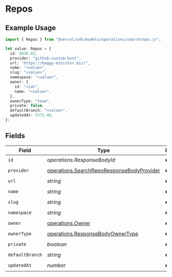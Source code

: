 # Repos

## Example Usage

```typescript
import { Repos } from "@vercel/sdk/models/operations/searchrepo.js";

let value: Repos = {
  id: 6836.02,
  provider: "github-custom-host",
  url: "https://baggy-minister.biz/",
  name: "<value>",
  slug: "<value>",
  namespace: "<value>",
  owner: {
    id: "<id>",
    name: "<value>",
  },
  ownerType: "team",
  private: false,
  defaultBranch: "<value>",
  updatedAt: 5371.40,
};
```

## Fields

| Field                                                                                                  | Type                                                                                                   | Required                                                                                               | Description                                                                                            |
| ------------------------------------------------------------------------------------------------------ | ------------------------------------------------------------------------------------------------------ | ------------------------------------------------------------------------------------------------------ | ------------------------------------------------------------------------------------------------------ |
| `id`                                                                                                   | *operations.ResponseBodyId*                                                                            | :heavy_check_mark:                                                                                     | N/A                                                                                                    |
| `provider`                                                                                             | [operations.SearchRepoResponseBodyProvider](../../models/operations/searchreporesponsebodyprovider.md) | :heavy_check_mark:                                                                                     | N/A                                                                                                    |
| `url`                                                                                                  | *string*                                                                                               | :heavy_check_mark:                                                                                     | N/A                                                                                                    |
| `name`                                                                                                 | *string*                                                                                               | :heavy_check_mark:                                                                                     | N/A                                                                                                    |
| `slug`                                                                                                 | *string*                                                                                               | :heavy_check_mark:                                                                                     | N/A                                                                                                    |
| `namespace`                                                                                            | *string*                                                                                               | :heavy_check_mark:                                                                                     | N/A                                                                                                    |
| `owner`                                                                                                | [operations.Owner](../../models/operations/owner.md)                                                   | :heavy_check_mark:                                                                                     | N/A                                                                                                    |
| `ownerType`                                                                                            | [operations.ResponseBodyOwnerType](../../models/operations/responsebodyownertype.md)                   | :heavy_check_mark:                                                                                     | N/A                                                                                                    |
| `private`                                                                                              | *boolean*                                                                                              | :heavy_check_mark:                                                                                     | N/A                                                                                                    |
| `defaultBranch`                                                                                        | *string*                                                                                               | :heavy_check_mark:                                                                                     | N/A                                                                                                    |
| `updatedAt`                                                                                            | *number*                                                                                               | :heavy_check_mark:                                                                                     | N/A                                                                                                    |
